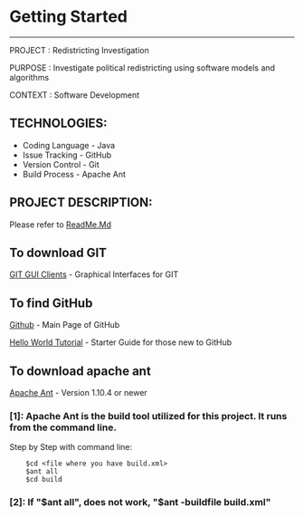 # Getting Started
---

PROJECT		: Redistricting Investigation

PURPOSE		: Investigate political redistricting using software models and algorithms

CONTEXT		: Software Development


## TECHNOLOGIES: 
*   Coding Language - Java
*   Issue Tracking - GitHub
*   Version Control - Git
*   Build Process - Apache Ant 

## PROJECT DESCRIPTION: 
Please refer to [ReadMe.Md](https://github.com/MetroCS/redistricting/blob/master/README.md) 
   
## To download GIT
[GIT GUI Clients](https://git-scm.com/downloads) - Graphical Interfaces for GIT

## To find GitHub
[Github](https://github.com/) - Main Page of GitHub

[Hello World Tutorial](https://guides.github.com/activities/hello-world/) - Starter Guide for those new to GitHub

## To download apache ant 
[Apache Ant](https://ant.apache.org/bindownload.cgi) - Version 1.10.4 or newer


### [**1**]: Apache Ant is the build tool utilized for this project. It runs from the command line. 

Step by Step with command line:
```
	$cd <file where you have build.xml>
	$ant all 
	$cd build
```
### [**2**]: If "$ant all", does not work, "$ant -buildfile build.xml"
